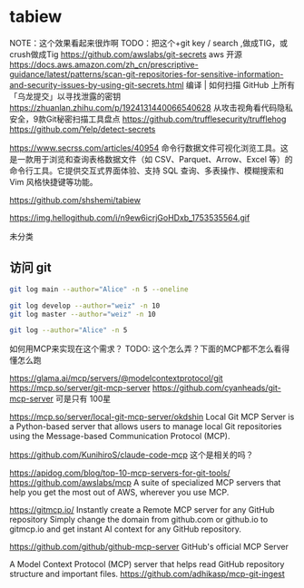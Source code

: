 # tabiew

NOTE：这个效果看起来很炸啊
TODO：把这个+git key / search ,做成TIG，或crush做成Tig
https://github.com/awslabs/git-secrets aws 开源
https://docs.aws.amazon.com/zh_cn/prescriptive-guidance/latest/patterns/scan-git-repositories-for-sensitive-information-and-security-issues-by-using-git-secrets.html
编译 | 如何扫描 GitHub 上所有「乌龙提交」以寻找泄露的密钥
https://zhuanlan.zhihu.com/p/1924131440066540628
从攻击视角看代码隐私安全，9款Git秘密扫描工具盘点
https://github.com/trufflesecurity/trufflehog
https://github.com/Yelp/detect-secrets

https://www.secrss.com/articles/40954
命令行数据文件可视化浏览工具。这是一款用于浏览和查询表格数据文件（如 CSV、Parquet、Arrow、Excel 等）的命令行工具。它提供交互式界面体验、支持 SQL 查询、多表操作、模糊搜索和 Vim 风格快捷键等功能。

https://github.com/shshemi/tabiew

https://img.hellogithub.com/i/n9ew6icrjGoHDxb_1753535564.gif

未分类

## 访问 git
```bash
git log main --author="Alice" -n 5 --oneline

git log develop --author="weiz" -n 10
git log master --author="weiz" -n 10

git log --author="Alice" -n 5
```

如何用MCP来实现在这个需求？
TODO: 这个怎么弄？下面的MCP都不怎么看得懂怎么跑

https://glama.ai/mcp/servers/@modelcontextprotocol/git
https://mcp.so/server/git-mcp-server
https://github.com/cyanheads/git-mcp-server 可是只有 100星

https://mcp.so/server/local-git-mcp-server/okdshin
Local Git MCP Server is a Python-based server that allows users to manage local Git repositories using the Message-based Communication Protocol (MCP).


https://github.com/KunihiroS/claude-code-mcp
这个是相关的吗？

https://apidog.com/blog/top-10-mcp-servers-for-git-tools/
  https://github.com/awslabs/mcp
  A suite of specialized MCP servers that help you get the most out of AWS, wherever you use MCP.


https://gitmcp.io/
Instantly create a Remote MCP server for any GitHub repository
Simply change the domain from github.com or github.io to gitmcp.io and get instant AI context for any GitHub repository.

https://github.com/github/github-mcp-server
GitHub's official MCP Server

A Model Context Protocol (MCP) server that helps read GitHub repository structure and important files.
https://github.com/adhikasp/mcp-git-ingest

